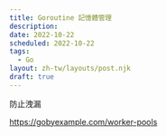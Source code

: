 ```yaml
---
title: Goroutine 記憶體管理
description: 
date: 2022-10-22
scheduled: 2022-10-22
tags:
  - Go
layout: zh-tw/layouts/post.njk
draft: true
---
```


防止洩漏

https://gobyexample.com/worker-pools
